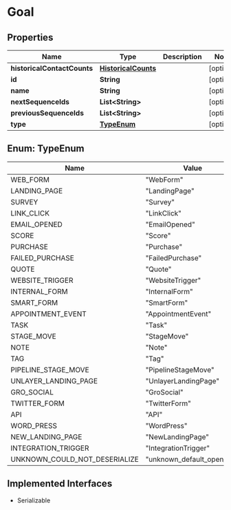 

# Goal


## Properties

| Name | Type | Description | Notes |
|------------ | ------------- | ------------- | -------------|
|**historicalContactCounts** | [**HistoricalCounts**](HistoricalCounts.md) |  |  [optional] |
|**id** | **String** |  |  [optional] |
|**name** | **String** |  |  [optional] |
|**nextSequenceIds** | **List&lt;String&gt;** |  |  [optional] |
|**previousSequenceIds** | **List&lt;String&gt;** |  |  [optional] |
|**type** | [**TypeEnum**](#TypeEnum) |  |  [optional] |



## Enum: TypeEnum

| Name | Value |
|---- | -----|
| WEB_FORM | &quot;WebForm&quot; |
| LANDING_PAGE | &quot;LandingPage&quot; |
| SURVEY | &quot;Survey&quot; |
| LINK_CLICK | &quot;LinkClick&quot; |
| EMAIL_OPENED | &quot;EmailOpened&quot; |
| SCORE | &quot;Score&quot; |
| PURCHASE | &quot;Purchase&quot; |
| FAILED_PURCHASE | &quot;FailedPurchase&quot; |
| QUOTE | &quot;Quote&quot; |
| WEBSITE_TRIGGER | &quot;WebsiteTrigger&quot; |
| INTERNAL_FORM | &quot;InternalForm&quot; |
| SMART_FORM | &quot;SmartForm&quot; |
| APPOINTMENT_EVENT | &quot;AppointmentEvent&quot; |
| TASK | &quot;Task&quot; |
| STAGE_MOVE | &quot;StageMove&quot; |
| NOTE | &quot;Note&quot; |
| TAG | &quot;Tag&quot; |
| PIPELINE_STAGE_MOVE | &quot;PipelineStageMove&quot; |
| UNLAYER_LANDING_PAGE | &quot;UnlayerLandingPage&quot; |
| GRO_SOCIAL | &quot;GroSocial&quot; |
| TWITTER_FORM | &quot;TwitterForm&quot; |
| API | &quot;API&quot; |
| WORD_PRESS | &quot;WordPress&quot; |
| NEW_LANDING_PAGE | &quot;NewLandingPage&quot; |
| INTEGRATION_TRIGGER | &quot;IntegrationTrigger&quot; |
| UNKNOWN_COULD_NOT_DESERIALIZE | &quot;unknown_default_open_api&quot; |


## Implemented Interfaces

* Serializable

